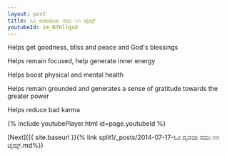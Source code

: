 ```yaml
---
layout: post
title: ಓಂ ಸುಶಾದಾಯ ನಮಃ ೧೧ ಟೈಮ್ಸ್
youtubeId: im_N7HllgxU
---
```

 
 
Helps get goodness, bliss and peace and God's blessings
 
Helps remain focused, help generate inner energy 
 
Helps boost physical and mental health 
 
Helps remain grounded and generates a sense of gratitude towards the greater power 
 
Helps reduce bad karma
 
 
 
 


{% include youtubePlayer.html id=page.youtubeId %}
 
[Next]({{ site.baseurl }}{% link  split1/_posts/2014-07-17-ಓಂ ದೃವಯ ನಮಃ ೧೧ ಟೈಮ್ಸ್.md%})
 
